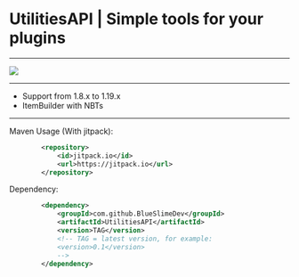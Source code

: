 # UtilitiesAPI | Simple tools for your plugins

---

[![](https://jitpack.io/v/BlueSlimeDev/UtilitiesAPI.svg)](https://jitpack.io/#BlueSlimeDev/UtilitiesAPI)

---

* Support from 1.8.x to 1.19.x
* ItemBuilder with NBTs

---

Maven Usage (With jitpack):
```XML
        <repository>
            <id>jitpack.io</id>
            <url>https://jitpack.io</url>
        </repository>
```

Dependency:
```XML
        <dependency>
            <groupId>com.github.BlueSlimeDev</groupId>
            <artifactId>UtilitiesAPI</artifactId>
            <version>TAG</version>
            <!-- TAG = latest version, for example:
            <version>0.1</version>
            -->
        </dependency>
```